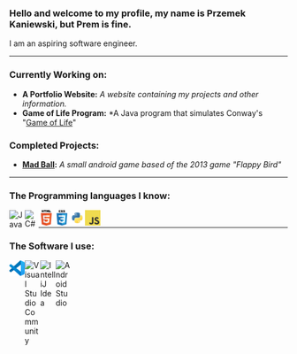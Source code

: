 ### Hello and welcome to my profile, my name is Przemek Kaniewski, but Prem is fine.
I am an aspiring software engineer.
___
### Currently Working on:
- **A Portfolio Website:** *A website containing my projects and other information.*
- **Game of Life Program:** *A Java program that simulates Conway's "[Game of Life](https://en.wikipedia.org/wiki/Conway%27s_Game_of_Life)"

### Completed Projects:
- **[Mad Ball](https://play.google.com/store/apps/details?id=com.JustPremGames.madball):** *A small android game based of the 2013 game "Flappy Bird"*

___
### The Programming languages I know:
<img align="left" alt="Java" width="28px" src="https://cdn-icons-png.flaticon.com/512/226/226777.png" />
<img align="left" alt="C#" width="25 px" src="https://cdn.worldvectorlogo.com/logos/c--4.svg" />
<img align="left" alt="HTML5" width="28px" src="https://raw.githubusercontent.com/github/explore/80688e429a7d4ef2fca1e82350fe8e3517d3494d/topics/html/html.png" />
<img align="left" alt="CSS3" width="28px" src="https://raw.githubusercontent.com/github/explore/80688e429a7d4ef2fca1e82350fe8e3517d3494d/topics/css/css.png" />
<img align="left" alt="Python" width="28px" src="https://raw.githubusercontent.com/github/explore/80688e429a7d4ef2fca1e82350fe8e3517d3494d/topics/python/python.png" />
<img align="left" alt="Javascript" width="28px" src="https://raw.githubusercontent.com/github/explore/80688e429a7d4ef2fca1e82350fe8e3517d3494d/topics/javascript/javascript.png" />
<br>

___
### The Software I use:
[<img align="left" alt="Visual Studio Code" width="28px" src="https://raw.githubusercontent.com/github/explore/80688e429a7d4ef2fca1e82350fe8e3517d3494d/topics/visual-studio-code/visual-studio-code.png" />][VS]
[<img align="left" alt="Visual Studio Community" width="28px" src="https://visualstudio.microsoft.com/wp-content/uploads/2021/10/Product-Icon.svg" />][VS]
[<img align="left" alt="IntelliJ Idea" width="28px" src="https://upload.wikimedia.org/wikipedia/commons/9/9c/IntelliJ_IDEA_Icon.svg" />][VS]
[<img align="left" alt="Android Studio" width="28px" src="https://upload.wikimedia.org/wikipedia/commons/e/e3/Android_Studio_Icon_%282014-2019%29.svg" />][AndroidStudio]

[VS]: https://visualstudio.microsoft.com/vs/pricing/
[IntelliJ]: https://www.jetbrains.com/idea/
[AndroidStudio]: https://developer.android.com/studio?gclid=Cj0KCQjwuMuRBhCJARIsAHXdnqNeQ5mGIBvgrrZvQZs8VAxau96ofikuRI__7Y3fNTJLW1CFLHMwy3YaAi6XEALw_wcB&gclsrc=aw.ds
